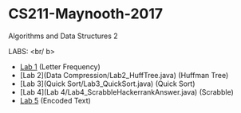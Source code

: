# CS211-Maynooth-2017
Algorithms and Data Structures 2

LABS: <br/ b>
+ [Lab 1](Lab1_TranslateString.java) (Letter Frequency)
+ [Lab 2](Data Compression/Lab2_HuffTree.java) (Huffman Tree)
+ [Lab 3](Quick Sort/Lab3_QuickSort.java) (Quick Sort)
+ [Lab 4](Lab 4/Lab4_ScrabbleHackerrankAnswer.java) (Scrabble)
+ [Lab 5](Cryptography/Lab5_EncryptedText.java) (Encoded Text)
